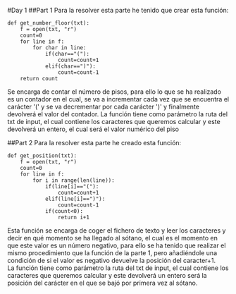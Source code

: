 #Day 1
##Part 1
Para la resolver esta parte he tenido que crear esta función:
````
def get_number_floor(txt):
    f = open(txt, "r")
    count=0
    for line in f:
        for char in line:
            if(char=="("):
                count=count+1
            elif(char==")"):
                count=count-1
    return count
````
Se encarga de contar el número de pisos, para ello lo que se ha realizado es un contador en el cual, se va
a incrementar cada vez que se encuentra el carácter '(' y se va decrementar por cada carácter ')' y finalmente devolverá
 el valor del contador.
La función tiene como parámetro la ruta del txt de input, el cual contiene los caracteres que queremos calcular y este devolverá
un entero, el cual será el valor numérico del piso


##Part 2
Para la resolver esta parte he creado esta función:
````
def get_position(txt):
    f = open(txt, "r")
    count=0
    for line in f:
        for i in range(len(line)):
            if(line[i]=="("):
                count=count+1
            elif(line[i]==")"):
                count=count-1
            if(count<0):
                return i+1
````
Esta función se encarga de coger el fichero de texto y leer los caracteres y decir en qué momento se ha llegado al sótano,
 el cual es el momento en que este valor es un número negativo, para ello se ha tenido que realizar el mismo procedimiento que 
 la función de la parte 1, pero añadiéndole una condición de si el valor es negativo devuelve la posición del caracter+1.  
La función tiene como parámetro la ruta del txt de input, el cual contiene los caracteres que queremos calcular y este devolverá
un entero será la posición del carácter en el que se bajó por primera vez al sótano.
